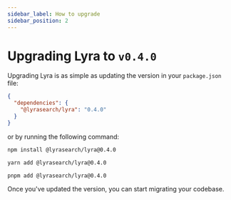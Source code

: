 ```yaml
---
sidebar_label: How to upgrade
sidebar_position: 2
---
```


# Upgrading Lyra to `v0.4.0`

Upgrading Lyra is as simple as updating the version in your `package.json` file:

```json
{
  "dependencies": {
    "@lyrasearch/lyra": "0.4.0"
  }
}
```

or by running the following command:

```bash
npm install @lyrasearch/lyra@0.4.0
```

```bash
yarn add @lyrasearch/lyra@0.4.0
```

```bash
pnpm add @lyrasearch/lyra@0.4.0
```

Once you've updated the version, you can start migrating your codebase.
